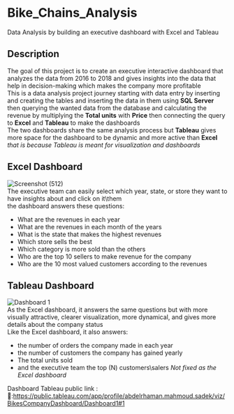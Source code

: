 # Bike_Chains_Analysis
Data Analysis by building an executive dashboard with Excel and Tableau 
## Description
The goal of this project is to create an executive interactive dashboard that analyzes the data from 2016 to 2018 and gives insights into the data that help in decision-making which makes the company more profitable 
</br>
This is a data analysis project journey starting with data entry by inserting and creating the tables and inserting the data in them using **SQL Server** then querying the wanted data from the database and calculating the revenue by multiplying the **Total units** with **Price** then connecting the query to **Excel** and **Tableau** to make the dashboards 
</br>
The two dashboards share the same analysis process but **Tableau** gives more space for the dashboard to be dynamic and more active than **Excel**
</br>
*that is because Tableau is meant for visualization and dashboards*
</br>
## Excel Dashboard
![Screenshot (512)](https://user-images.githubusercontent.com/94745919/236067051-8f8d7ef6-31b7-4efb-9450-2221945ae34a.png)
</br>
The executive team can easily select which year, state, or store they want to have insights about and click on it\them
</br>
the dashboard answers these questions:
* What are the revenues in each year 
* What are the revenues in each month of the years
* What is the state that makes the highest revenues
* Which store sells the best
* Which category is more sold than the others 
* Who are the top 10 sellers to make revenue for the company 
* Who are the 10 most valued customers according to the revenues
## Tableau Dashboard 
![Dashboard 1](https://user-images.githubusercontent.com/94745919/236703566-a8b6d20d-54de-44d1-a1cd-81c694187065.png)
</br>
As the Excel dashboard, it answers the same questions but with more visually attractive, clearer visualization, more dynamical, and gives more details about the company status 
</br>
Like the Excel dashboard, it also answers:
* the number of orders the company made in each year 
* the number of customers the company has gained yearly 
* The total units sold
* and the executive team the top (N) customers\salers *Not fixed as the Excel dashboard* 

Dashboard Tableau public link :
</br>
🔗:https://public.tableau.com/app/profile/abdelrhaman.mahmoud.sadek/viz/BikesCompanyDashboard/Dashboard1#1


